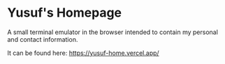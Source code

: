 
# Yusuf's Homepage

A small terminal emulator in the browser intended to contain my personal and contact information.

It can be found here: https://yusuf-home.vercel.app/